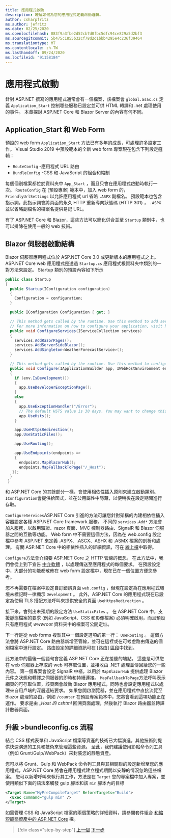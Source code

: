 ```yaml
---
title: 應用程式啟動
description: 瞭解如何為您的應用程式定義啟動邏輯。
author: csharpfritz
ms.author: jefritz
ms.date: 02/25/2020
ms.openlocfilehash: 883f9a3fbe2d52cb7d0fbc5dfc94ce829a5d2bf3
ms.sourcegitcommit: 5b475c1855b32cf78d2d1bbb4295e4c236f39464
ms.translationtype: MT
ms.contentlocale: zh-TW
ms.lasthandoff: 09/24/2020
ms.locfileid: "91158184"
---
```

# <a name="app-startup"></a>應用程式啟動

針對 ASP.NET 撰寫的應用程式通常會有一個檔案，該檔案會 `global.asax.cs` 定義 `Application_Start` 控制哪些服務已設定並可供 HTML 轉譯和 .net 處理使用的事件。 本章探討 ASP.NET Core 和 Blazor Server 的內容有何不同。

## <a name="application_start-and-web-forms"></a>Application_Start 和 Web Form

預設的 web form `Application_Start` 方法已有多年的成長，可處理許多設定工作。  Visual Studio 2019 中預設範本的全新 web form 專案現在包含下列設定邏輯：

- `RouteConfig` -應用程式 URL 路由
- `BundleConfig` -CSS 和 JavaScript 的組合和縮制

每個個別檔案都位於資料夾中 `App_Start` ，而且只會在應用程式啟動時執行一次。  `RouteConfig` 在 [預設專案] 範本中，加入 web form 的， `FriendlyUrlSettings` 以允許應用程式 url 省略 `.ASPX` 副檔名。  預設範本也包含指示詞，此指示詞會將頁面的永久 HTTP 重新導向狀態碼 (HTTP 301) ， `.ASPX` 並以省略副檔名的檔案名提供易記 URL。

有了 ASP.NET Core 和 Blazor，這些方法可以簡化併合並至 `Startup` 類別中，也可以排除在使用一般的 web 技術。

## <a name="blazor-server-startup-structure"></a>Blazor 伺服器啟動結構

Blazor 伺服器應用程式位於 ASP.NET Core 3.0 或更新版本的應用程式之上。  ASP.NET Core web 應用程式是透過 `Startup.cs` 應用程式根資料夾中類別的一對方法來設定。  Startup 類別的預設內容如下所示

```csharp
public class Startup
{
  public Startup(IConfiguration configuration)
  {
    Configuration = configuration;
  }

  public IConfiguration Configuration { get; }

  // This method gets called by the runtime. Use this method to add services to the container.
  // For more information on how to configure your application, visit https://go.microsoft.com/fwlink/?LinkID=398940
  public void ConfigureServices(IServiceCollection services)
  {
    services.AddRazorPages();
    services.AddServerSideBlazor();
    services.AddSingleton<WeatherForecastService>();
  }

  // This method gets called by the runtime. Use this method to configure the HTTP request pipeline.
  public void Configure(IApplicationBuilder app, IWebHostEnvironment env)
  {
    if (env.IsDevelopment())
    {
      app.UseDeveloperExceptionPage();
    }
    else
    {
      app.UseExceptionHandler("/Error");
      // The default HSTS value is 30 days. You may want to change this for production scenarios, see https://aka.ms/aspnetcore-hsts.
      app.UseHsts();
    }

    app.UseHttpsRedirection();
    app.UseStaticFiles();

    app.UseRouting();

    app.UseEndpoints(endpoints =>
    {
      endpoints.MapBlazorHub();
      endpoints.MapFallbackToPage("/_Host");
   });
  }
 }
```

和 ASP.NET Core 的其餘部分一樣，會使用相依性插入原則來建立啟動類別。  `IConfiguration`會提供給函式，並在公用屬性中隱藏，以便稍後在設定期間進行存取。

`ConfigureServices`ASP.NET Core 引進的方法可讓您針對架構的內建相依性插入容器設定各種 ASP.NET Core framework 服務。  不同的 `services.Add*` 方法會加入服務，以啟用驗證、razor 頁面、MVC 控制器路由、SignalR 和 Blazor 伺服器之間的互動等功能。  Web form 中不需要這個方法，因為在 web.config 設定檔中參考 ASP.NET 來定義 .ASPX、.ASCX、ASHX 和 .ASMX 檔案的剖析和處理。  有關 ASP.NET Core 中的相依性插入的詳細資訊，可在 [線上檔](/aspnet/core/fundamentals/dependency-injection)中取得。

`Configure`方法會介紹要 ASP.NET Core 之 HTTP 管線的概念。  在此方法中，我們會從上到下宣告 [中介軟體](middleware.md) ，以處理傳送至應用程式的每個要求。 在預設設定中，大部分的功能都散佈在 web form 設定檔中，現在已在一個位置方便您參考。

您不再需要在檔案中設定自訂錯誤頁面 `web.config` ，但現在設定為在應用程式環境未標記時一律顯示 `Development` 。  此外，ASP.NET Core 的應用程式現在已設定為使用 TLS 搭配方法呼叫來提供安全的頁面 `UseHttpsRedirection` 。

接下來，會列出未預期的設定方法 `UseStaticFiles` 。  在 ASP.NET Core 中，支援靜態檔案的要求 (例如 JavaScript、CSS 和影像檔案) 必須明確啟用，而且預設只有應用程式 *wwwroot* 資料夾中的檔案可公開定址。

下一行是從 web forms 複製其中一個設定選項的第一行： `UseRouting` 。  這個方法會將 ASP.NET Core 路由器新增至管線，並可在這裡或在可考慮路由傳送的個別檔案中進行設定。  路由設定的詳細資訊可在 [路由] [區段](pages-routing-layouts.md)中找到。

此方法中的最後一個語句會定義 ASP.NET Core 正在接聽的端點。  這些是可供您在 web 伺服器上存取的 web 可存取位置，並接收由 .NET 處理並傳回給您的一些內容。  第一個專案會設定 SignalR 中樞，以用於 `MapBlazorHub` 提供處理 Blazor 元件之狀態和轉譯之伺服器的即時和持續連接。  `MapFallbackToPage`方法呼叫表示網頁的可存取位置，該頁面會啟動 Blazor 應用程式，同時也會設定應用程式以處理來自用戶端的深層連結要求。  如果您開啟瀏覽器，並在應用程式中直接流覽至 Blazor 處理的路由，例如 `/counter` 在預設專案範本中，您將會看到這項功能正在運作。 要求是由 *_Host 的 cshtml* 回溯頁面處理，然後執行 Blazor 路由器並轉譯計數器頁面。

## <a name="upgrading-the-bundleconfig-process"></a>升級 >bundleconfig.cs 流程

結合 CSS 樣式表單和 JavaScript 檔案等資產的技術已大幅演進，其他技術則提供快速演進的工具和技術來管理這些資源。  至此，我們建議使用節點命令列工具（例如 Grunt/Gulp/WebPack）來封裝您的靜態資產。

您可以將 Grunt、Gulp 和 WebPack 命令列工具與其相關聯的設定新增至您的應用程式，ASP.NET Core 將會在應用程式建立程式期間以安靜的情況忽略這些檔案。  您可以新增呼叫來執行其工作，方法是在 `Target` 您的專案檔中加入專案，並使用類似下面的語法來觸發 gulp 腳本和該 `min` 腳本內的目標

```xml
<Target Name="MyPreCompileTarget" BeforeTargets="Build">
  <Exec Command="gulp min" />
</Target>
```

如需管理 CSS 和 JavaScript 檔案的兩個策略的詳細資料，請參閱套件組合 [和縮短靜態資產中的 ASP.NET Core](/aspnet/core/client-side/bundling-and-minification) 檔。

>[!div class="step-by-step"]
>[上一個](project-structure.md) 
>[下一步](components.md)
